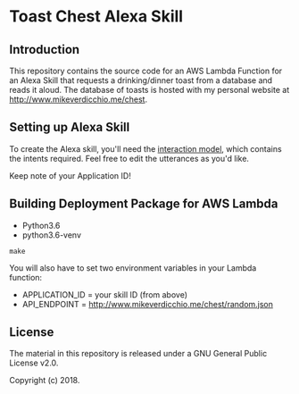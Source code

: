 Toast Chest Alexa Skill
=======================

Introduction
------------
This repository contains the source code for an AWS Lambda Function for an Alexa Skill that requests a drinking/dinner toast from a database and reads it aloud. The database of toasts is hosted with my personal website at http://www.mikeverdicchio.me/chest.



Setting up Alexa Skill
----------------------
To create the Alexa skill, you'll need the [interaction model](source/interaction_model.json), which contains the intents required. Feel free to edit the utterances as you'd like.

Keep note of your Application ID!



Building Deployment Package for AWS Lambda
------------------------------------------
* Python3.6
* python3.6-venv

```
make
```

You will also have to set two environment variables in your Lambda function:
* APPLICATION_ID = your skill ID (from above)
* API_ENDPOINT = http://www.mikeverdicchio.me/chest/random.json



License
-------
The material in this repository is released under a GNU General Public License v2.0.

Copyright (c) 2018.